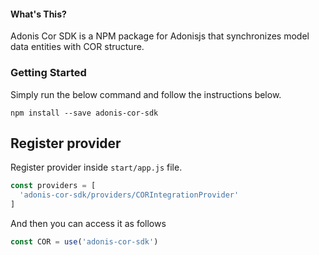#### What's This?

Adonis Cor SDK is a NPM package for Adonisjs that synchronizes model data entities with COR structure.

### Getting Started

Simply run the below command and follow the instructions below.

    npm install --save adonis-cor-sdk

## Register provider
Register provider inside `start/app.js` file.

```js
const providers = [
  'adonis-cor-sdk/providers/CORIntegrationProvider'
]
```

And then you can access it as follows

```js
const COR = use('adonis-cor-sdk')
```